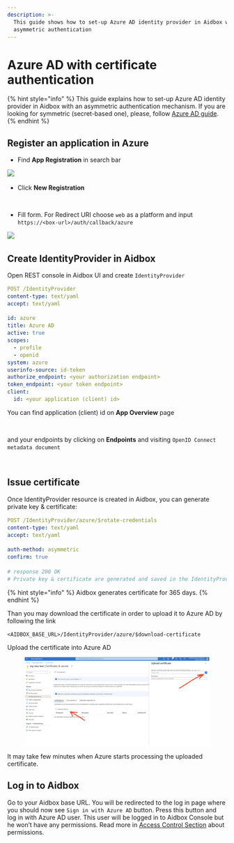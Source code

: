 ```yaml
---
description: >-
  This guide shows how to set-up Azure AD identity provider in Aidbox with
  asymmetric authentication
---
```


# Azure AD with certificate authentication

{% hint style="info" %}
This guide explains how to set-up Azure AD identity provider in Aidbox with an asymmetric authentication mechanism. If you are looking for symmetric (secret-based one), please, follow [Azure AD guide](azure-ad.md).
{% endhint %}

## Register an application in Azure

* Find **App Registration** in search bar

![](../../../.gitbook/assets/azure7.png)

* Click **New Registration**

<figure><img src="../../../.gitbook/assets/spaces_-LHqtKiuedlcKJLm337__uploads_git-blob-83834d5ed70499fcfd4585a9a56febbebaf46af8_azure0.png" alt=""><figcaption></figcaption></figure>

* Fill form. For Redirect URI choose `web` as a platform and input `https://<box-url>/auth/callback/azure`

![](../../../.gitbook/assets/azure4.png)

## Create IdentityProvider in Aidbox

Open REST console in Aidbox UI and create `IdentityProvider`

```yaml
POST /IdentityProvider
content-type: text/yaml
accept: text/yaml

id: azure
title: Azure AD
active: true
scopes:
  - profile
  - openid
system: azure
userinfo-source: id-token
authorize_endpoint: <your authorization endpoint>
token_endpoint: <your token endpoint>
client:
  id: <your application (client) id>
```

You can find application (client) id on **App Overview** page

<figure><img src="../../../.gitbook/assets/spaces_-LHqtKiuedlcKJLm337__uploads_git-blob-4833cc9444c2a38a76f8edc0759fb36622368c90_azure5.png" alt=""><figcaption></figcaption></figure>

and your endpoints by clicking on **Endpoints** and visiting `OpenID Connect metadata document`

<figure><img src="../../../.gitbook/assets/spaces_-LHqtKiuedlcKJLm337__uploads_git-blob-8f857e9e29de04af413036e10747e7eadf94bcad_azure2.png" alt=""><figcaption></figcaption></figure>

## Issue certificate

Once IdentityProvider resource is created in Aidbox, you can generate private key & certificate:

```yaml
POST /IdentityProvider/azure/$rotate-credentials
content-type: text/yaml
accept: text/yaml

auth-method: asymmetric
confirm: true

# response 200 OK
# Private key & certificate are generated and saved in the IdentityProvider
```

{% hint style="info" %}
Aidbox generates certificate for 365 days.
{% endhint %}

Than you may download the certificate in order to upload it to Azure AD by following the link

```
<AIDBOX_BASE_URL>/IdentityProvider/azure/$download-certificate
```

Upload the certificate into Azure AD

<figure><img src="../../../.gitbook/assets/Screenshot 2023-07-17 at 16.50.45.png" alt=""><figcaption></figcaption></figure>

It may take few minutes when Azure starts processing the uploaded certificate.

## Log in to Aidbox

Go to your Aidbox base URL. You will be redirected to the log in page where you should now see `Sign in with Azure AD` button. Press this button and log in with Azure AD user. This user will be logged in to Aidbox Console but he won’t have any permissions. Read more in [Access Control Section](../../../security-and-access-control-1/security/) about permissions.
